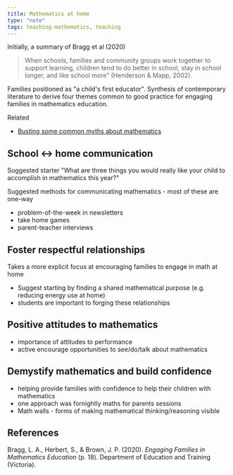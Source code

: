 ```yaml
---
title: Mathematics at home
type: "note"
tags: teaching-mathematics, teaching
---
```




Initially, a summary of Bragg et al (2020)

> When schools, families and community groups work together to support learning, children tend to do better in school, stay in school longer, and like school more” (Henderson & Mapp, 2002).

Families positioned as "a child's first educator". Synthesis of contemporary literature to derive four themes common to good practice for engaging families in mathematics education.

Related

- [Busting some common myths about mathematics](http://numeracyguidedet.global2.vic.edu.au/numeracy-at-home-busting-some-common-mathematical-myths/)

## School <-> home communication

Suggested starter "What are three things you would really like your child to accomplish in mathematics this year?"

Suggested methods for communicating mathematics - most of these are one-way

- problem-of-the-week in newsletters 
- take home games 
- parent-teacher interviews

## Foster respectful relationships

Takes a more explicit focus at encouraging families to engage in math at home

- Suggest starting by finding a shared mathematical purpose (e.g. reducing energy use at home)
- students are important to forging these relationships

## Positive attitudes to mathematics

- importance of attitudes to performance
- active encourage opportunities to see/do/talk about mathematics

## Demystify mathematics and build confidence

- helping provide families with confidence to help their children with mathematics
- one approach was fornightly maths for parents sessions 
- Math walls - forms of making mathematical thinking/reasoning visible

## References

Bragg, L. A., Herbert, S., & Brown, J. P. (2020). *Engaging Families in Mathematics Education* (p. 18). Department of Education and Training (Victoria).

